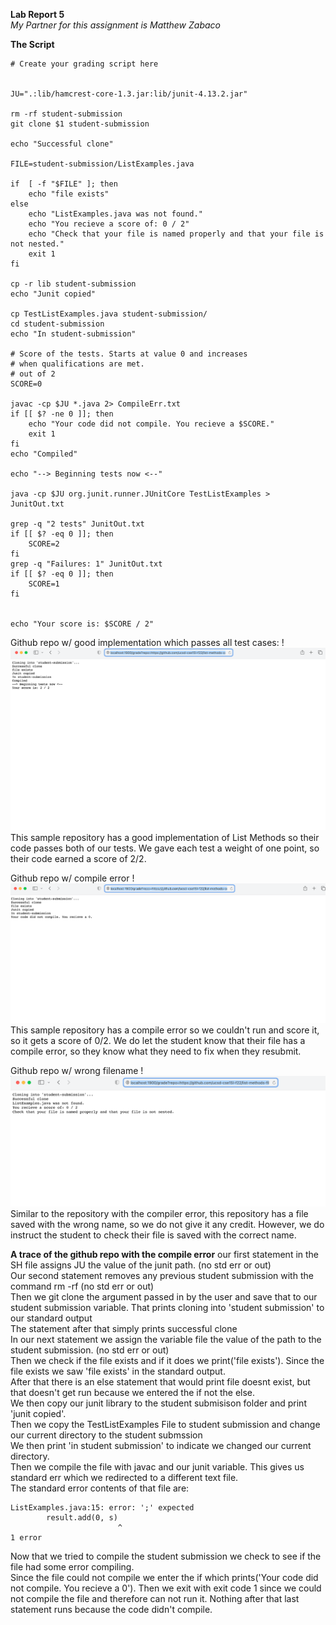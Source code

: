 **Lab Report 5** <br>
*My Partner for this assignment is Matthew Zabaco*


**The Script** <br>

```
# Create your grading script here


JU=".:lib/hamcrest-core-1.3.jar:lib/junit-4.13.2.jar"

rm -rf student-submission
git clone $1 student-submission

echo "Successful clone"

FILE=student-submission/ListExamples.java

if  [ -f "$FILE" ]; then
    echo "file exists"
else
    echo "ListExamples.java was not found."
    echo "You recieve a score of: 0 / 2"
    echo "Check that your file is named properly and that your file is not nested."
    exit 1
fi

cp -r lib student-submission
echo "Junit copied"

cp TestListExamples.java student-submission/
cd student-submission
echo "In student-submission"

# Score of the tests. Starts at value 0 and increases
# when qualifications are met.
# out of 2
SCORE=0

javac -cp $JU *.java 2> CompileErr.txt
if [[ $? -ne 0 ]]; then
    echo "Your code did not compile. You recieve a $SCORE."
    exit 1
fi
echo "Compiled"

echo "--> Beginning tests now <--"

java -cp $JU org.junit.runner.JUnitCore TestListExamples > JunitOut.txt

grep -q "2 tests" JunitOut.txt
if [[ $? -eq 0 ]]; then
    SCORE=2
fi
grep -q "Failures: 1" JunitOut.txt
if [[ $? -eq 0 ]]; then
    SCORE=1
fi


echo "Your score is: $SCORE / 2"

```


Github repo w/ good implementation which passes all test cases:
!![passes tests](testspass.png)
This sample repository has a good implementation of List Methods so their code passes both of our tests. We gave each test a weight of one point, so their code earned a score of 2/2.

Github repo w/ compile error
!![compile](compileerr.png)
This sample repository has a compile error so we couldn't run and score it, so it gets a score of 0/2. We do let the student know that their file
has a compile error, so they know what they need to fix when they resubmit.

Github repo w/ wrong filename
!![wrong name](wrongfilename.png)
Similar to the repository with the compiler error, this repository has a file saved with the wrong name, so we do not give it any credit. However, we
do instruct the student to check their file is saved with the correct name.


**A trace of the github repo with the compile error**
our first statement in the SH file assigns JU the value of the junit path. (no std err or out) <br>
Our second statement removes any previous student submission with the command rm -rf (no std err or out) <br>
Then we git clone the argument passed in by the user and save that to our student submission variable. That prints cloning into 'student submission'
to our standard output <br>
The statement after that simply prints successful clone <br>
In our next statement we assign the variable file the value of the path to the student submission. (no std err or out) <br>
Then we check if the file exists and if it does we print('file exists'). Since the file exists we saw 'file exists' in the standard output. <br>
After that there is an else statement that would print file doesnt exist, but that doesn't get run because we entered the if not the else. <br>
We then copy our junit library to the student submisison folder and print 'junit copied'. <br>
Then we copy the TestListExamples File to student submission and change our current directory to the student submssion <br>
We then print 'in student submission' to indicate we changed our current directory. <br>
Then we compile the file with javac and our junit variable. This gives us standard err which we redirected to a different text file. <br>
The standard error contents of that file are:
```
ListExamples.java:15: error: ';' expected
        result.add(0, s)
                        ^
1 error
```
Now that we tried to compile the student submission we check to see if the file had some error compiling. <br>
Since the file could not compile we enter the if which prints('Your code did not compile. You recieve a 0'). Then we exit with exit code 1 since we could not compile the file and therefore can not run it.
Nothing after that last statement runs because the code didn't compile.







